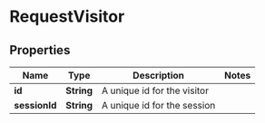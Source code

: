 # RequestVisitor

## Properties
Name | Type | Description | Notes
------------ | ------------- | ------------- | -------------
**id** | **String** | A unique id for the visitor | 
**sessionId** | **String** | A unique id for the session | 
